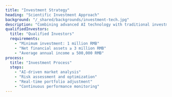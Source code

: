 ```yaml
---
title: "Investment Strategy"
heading: "Scientific Investment Approach"
background: "/_shared/backgrounds/investment-tech.jpg"
description: "Combining advanced AI technology with traditional investment wisdom to create a new paradigm in asset management."
qualifiedInvestors:
  title: "Qualified Investors"
  requirements:
    - "Minimum investment: 1 million RMB"
    - "Net financial assets ≥ 3 million RMB"
    - "Average annual income ≥ 500,000 RMB"
process:
  title: "Investment Process"
  steps:
    - "AI-driven market analysis"
    - "Risk assessment and optimization"
    - "Real-time portfolio adjustment"
    - "Continuous performance monitoring"
---
```

